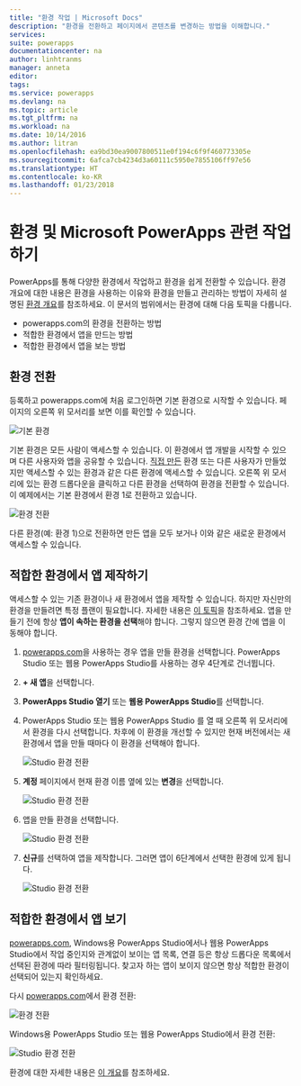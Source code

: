 ```yaml
---
title: "환경 작업 | Microsoft Docs"
description: "환경을 전환하고 페이지에서 콘텐츠를 변경하는 방법을 이해합니다."
services: 
suite: powerapps
documentationcenter: na
author: linhtranms
manager: anneta
editor: 
tags: 
ms.service: powerapps
ms.devlang: na
ms.topic: article
ms.tgt_pltfrm: na
ms.workload: na
ms.date: 10/14/2016
ms.author: litran
ms.openlocfilehash: ea9bd30ea9007800511e0f194c6f9f460773305e
ms.sourcegitcommit: 6afca7cb4234d3a60111c5950e7855106ff97e56
ms.translationtype: HT
ms.contentlocale: ko-KR
ms.lasthandoff: 01/23/2018
---
```

# <a name="working-with-environments-and-microsoft-powerapps"></a>환경 및 Microsoft PowerApps 관련 작업하기
PowerApps를 통해 다양한 환경에서 작업하고 환경을 쉽게 전환할 수 있습니다. 환경 개요에 대한 내용은 환경을 사용하는 이유와 환경을 만들고 관리하는 방법이 자세히 설명된 [환경 개요](environments-overview.md)를 참조하세요. 이 문서의 범위에서는 환경에 대해 다음 토픽을 다룹니다.

* powerapps.com의 환경을 전환하는 방법
* 적합한 환경에서 앱을 만드는 방법
* 적합한 환경에서 앱을 보는 방법

## <a name="switch-the-environment"></a>환경 전환
등록하고 powerapps.com에 처음 로그인하면 기본 환경으로 시작할 수 있습니다. 페이지의 오른쪽 위 모서리를 보면 이를 확인할 수 있습니다.

![기본 환경](./media/working-with-environments/env-dropdown.png)

기본 환경은 모든 사람이 액세스할 수 있습니다. 이 환경에서 앱 개발을 시작할 수 있으며 다른 사용자와 앱을 공유할 수 있습니다. [직접 만든](environments-administration.md) 환경 또는 다른 사용자가 만들었지만 액세스할 수 있는 환경과 같은 다른 환경에 액세스할 수 있습니다. 오른쪽 위 모서리에 있는 환경 드롭다운을 클릭하고 다른 환경을 선택하여 환경을 전환할 수 있습니다. 이 예제에서는 기본 환경에서 환경 1로 전환하고 있습니다.

![환경 전환](./media/working-with-environments/switch-env.png)

다른 환경(예: 환경 1)으로 전환하면 만든 앱을 모두 보거나 이와 같은 새로운 환경에서 액세스할 수 있습니다.

## <a name="create-apps-in-the-right-environment"></a>적합한 환경에서 앱 제작하기
액세스할 수 있는 기존 환경이나 새 환경에서 앱을 제작할 수 있습니다. 하지만 자신만의 환경을 만들려면 특정 플랜이 필요합니다. 자세한 내용은 [이 토픽](pricing-billing-skus.md)을 참조하세요. 앱을 만들기 전에 항상 **앱이 속하는 환경을 선택**해야 합니다. 그렇지 않으면 환경 간에 앱을 이동해야 합니다.

1. [powerapps.com](http://web.powerapps.com)을 사용하는 경우 앱을 만들 환경을 선택합니다. PowerApps Studio 또는 웹용 PowerApps Studio를 사용하는 경우 4단계로 건너뜁니다.

2. **+ 새 앱**을 선택합니다.

3. **PowerApps Studio 열기** 또는 **웹용 PowerApps Studio**를 선택합니다.

4. PowerApps Studio 또는 웹용 PowerApps Studio 를 열 때 오른쪽 위 모서리에서 환경을 다시 선택합니다. 차후에 이 환경을 개선할 수 있지만 현재 버전에서는 새 환경에서 앱을 만들 때마다 이 환경을 선택해야 합니다.

    ![Studio 환경 전환](./media/working-with-environments/studio-switch-env.PNG)

5. **계정** 페이지에서 현재 환경 이름 옆에 있는 **변경**을 선택합니다.

    ![Studio 환경 전환](./media/working-with-environments/studio-env-dropdown.PNG)

6. 앱을 만들 환경을 선택합니다.

    ![Studio 환경 전환](./media/working-with-environments/studio-env-dropdown2.PNG)

7. **신규**를 선택하여 앱을 제작합니다. 그러면 앱이 6단계에서 선택한 환경에 있게 됩니다.

    ![Studio 환경 전환](./media/working-with-environments/new-app.PNG)

## <a name="view-apps-in-the-right-environment"></a>적합한 환경에서 앱 보기
[powerapps.com](http://web.powerapps.com), Windows용 PowerApps Studio에서나 웹용 PowerApps Studio에서 작업 중인지와 관계없이 보이는 앱 목록, 연결 등은 항상 드롭다운 목록에서 선택된 환경에 따라 필터링됩니다. 찾고자 하는 앱이 보이지 않으면 항상 적합한 환경이 선택되어 있는지 확인하세요.

다시 [powerapps.com](http://web.powerapps.com)에서 환경 전환:

![환경 전환](./media/working-with-environments/switch-env.png)

Windows용 PowerApps Studio 또는 웹용 PowerApps Studio에서 환경 전환:

![Studio 환경 전환](./media/working-with-environments/studio-switch-env.PNG)

환경에 대한 자세한 내용은 [이 개요](environments-overview.md)를 참조하세요.
